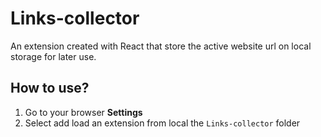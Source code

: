 # Links-collector

An extension created with React that store the active website url on local storage for later use.

## How to use?
1. Go to your browser **Settings**
2. Select add load an extension from local the `Links-collector` folder
